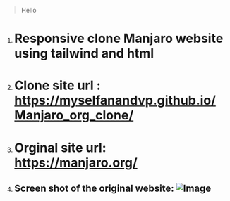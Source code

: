 >
> Hello
 1. # Responsive clone Manjaro website using tailwind and html
 2. # Clone site url : https://myselfanandvp.github.io/Manjaro_org_clone/
 3. # Orginal site url: https://manjaro.org/
4. ## Screen shot of the original website: ![Image](https://github.com/user-attachments/assets/74937542-b1d3-4dc4-a76a-f9116d01b093)

